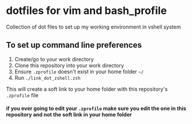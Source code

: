# dotfiles for vim and bash_profile

Collection of dot files to set up my working environment in vshell system

## To set up command line preferences
1. Create/go to your work directory
2. Clone this repository into your work directory
3. Ensure `.zprofile` doesn't exist in your home folder `~/`
4. Run `./link_dot_zshell.zsh`

This will create a soft link to your home folder with this repository's `.zprofile` file
#### if you ever going to edit your `.zprofile` make sure you edit the one in this repository and not the soft link in your home folder
